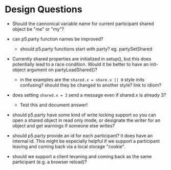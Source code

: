 # Design Questions

- Should the cannonical variable name for current participant shared object be "me" or "my"?

- can p5.party function names be improved?

  - should p5.party functions start with party? eg. partySetShared

- Currently shared properties are initialized in setup(), but this does potentially lead to a race condition. Would it be better to have an init-object argument on partyLoadShared()?

  - in the examples are the `shared.x = share.x || 0` style inits confusing? should they be changed to another style? link to idiom?

- does setting `shared.x = 3` send a message even if shared.x is already 3?

  - Test this and document answer!

- should p5.party have some kind of write locking support so you can open a shared object in read only mode, or designate the writer for an object and get warnings if someone else writes?

- should p5.party provide an id for each participant? it does have an internal id. This might be especially helpful if we support a participant leaving and coming back via a local storage "cookie".

- should we support a client levaning and coming back as the same participant (e.g. a browser reload)?
